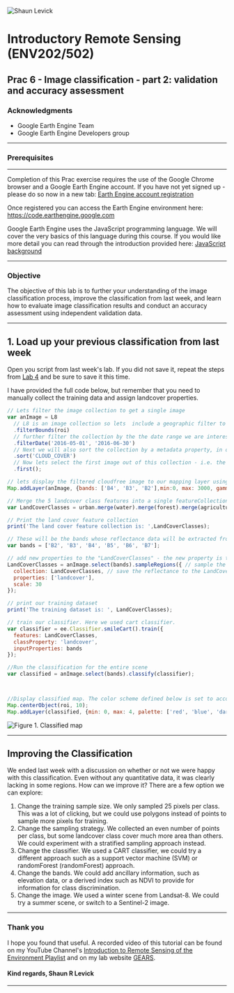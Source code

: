 ![Shaun Levick](Logo3.png)

# Introductory Remote Sensing (ENV202/502)
Prac 6 - Image classification - part 2: validation and accuracy assessment
--------------

### Acknowledgments
- Google Earth Engine Team
- Google Earth Engine Developers group

------

### Prerequisites
-------------

Completion of this Prac exercise requires the use of the Google Chrome browser and a Google Earth Engine account. If you have not yet signed up - please do so now in a new tab: [Earth Engine account registration](https://signup.earthengine.google.com/)

Once registered you can access the Earth Engine environment here: https://code.earthengine.google.com

Google Earth Engine uses the JavaScript programming language. We will cover the very basics of this language during this course. If you would like more detail you can read through the introduction provided here: [JavaScript background](https://developers.google.com/earth-engine/tutorials/tutorial_js_01)

------------------------------------------------------------------------

### Objective

The objective of this lab is to further your understanding of the image classification process, improve the classification from last week, and learn how to evaluate image classification results and conduct an accuracy assessment using independent validation data.

----------

## 1. Load up your previous classification from last week

Open you script from last week's lab. If you did not save it, repeat the steps from [Lab 4](https://github.com/GautamDeepak/Intro_RS/edit/master/Intro_RS_Prac04.md) and be sure to save it this time.

I have provided the full code below, but remember that you need to manually collect the training data and assign landcover properties.
```JavaScript
// Lets filter the image collection to get a single image
var anImage = L8
  // L8 is an image collection so lets  include a geographic filter to narrow the search to images at the location of our point
  .filterBounds(roi)
  // further filter the collection by the the date range we are interested in
  .filterDate('2016-05-01', '2016-06-30')
  // Next we will also sort the collection by a metadata property, in our case cloud cover is a very useful one
  .sort('CLOUD_COVER')
  // Now lets select the first image out of this collection - i.e. the most cloud free image in the date range and over the region of interest
  .first();

// lets display the filtered cloudfree image to our mapping layer using true color composite
Map.addLayer(anImage, {bands: ['B4', 'B3', 'B2'],min:0, max: 3000, gamma:1.4}, 'True colour image');

// Merge the 5 landcover class features into a single featureCollection
var LandCoverClasses = urban.merge(water).merge(forest).merge(agriculture).merge(bareland);

// Print the land cover feature collection
print('The land cover feature collection is: ',LandCoverClasses);

// These will be the bands whose reflectance data will be extracted from the image for training purpose
var bands = ['B2', 'B3', 'B4', 'B5', 'B6', 'B7'];

// add new properties to the "LandCoverClasses" - the new property is the reflectance data from the above bands
LandCoverClasses = anImage.select(bands).sampleRegions({ // sample the reflectance from selected bands
  collection: LandCoverClasses, // save the reflectance to the LandCoverClasses
  properties: ['landcover'],
  scale: 30
});

// print our training dataset
print('The training dataset is: ', LandCoverClasses);

// train our classifier. Here we used cart classifier.
var classifier = ee.Classifier.smileCart().train({
  features: LandCoverClasses,
  classProperty: 'landcover',
  inputProperties: bands
});

//Run the classification for the entire scene
var classified = anImage.select(bands).classify(classifier);



//Display classified map. The color scheme defined below is set to according to the numbering of the class. e.g. class0 was urban which is set to red
Map.centerObject(roi, 10);
Map.addLayer(classified, {min: 0, max: 4, palette: ['red', 'blue', 'darkgreen','lightgreen', 'gray']}, 'Classified map');


```

![Figure 1. Classified map](Prac5/l4_classified.png)

-----
## Improving the Classification

We ended last week with a discussion on whether or not we were happy with this classification. Even without any quantitative data, it was clearly lacking in some regions. How can we improve it? There are a few option we can explore:

1. Change the training sample size. We only sampled 25 pixels per class. This was a lot of clicking, but we could use polygons instead of points to sample more pixels for training.
2. Change the sampling strategy. We collected an even number of points per class, but some landcover class cover much more area than others. We could experiment with a stratified sampling approach instead.
3. Change the classifier. We used a CART classifier, we could try a different approach such as a support vector machine (SVM) or randomForest (randomForest) approach.
4. Change the bands. We could add ancillary information, such as elevation data, or a derived index such as NDVI to provide for information for class discrimination.
5. Change the image. We used a winter scene from Landsat-8. We could try a summer scene, or switch to a Sentinel-2 image.


-------
### Thank you

I hope you found that useful. A recorded video of this tutorial can be found on my YouTube Channel's [Introduction to Remote Sensing of the Environment Playlist](https://www.youtube.com/playlist?list=PLf6lu3bePWHDi3-lrSqiyInMGQXM34TSV) and on my lab website [GEARS](https://www.gears-lab.com).

#### Kind regards, Shaun R Levick
------
